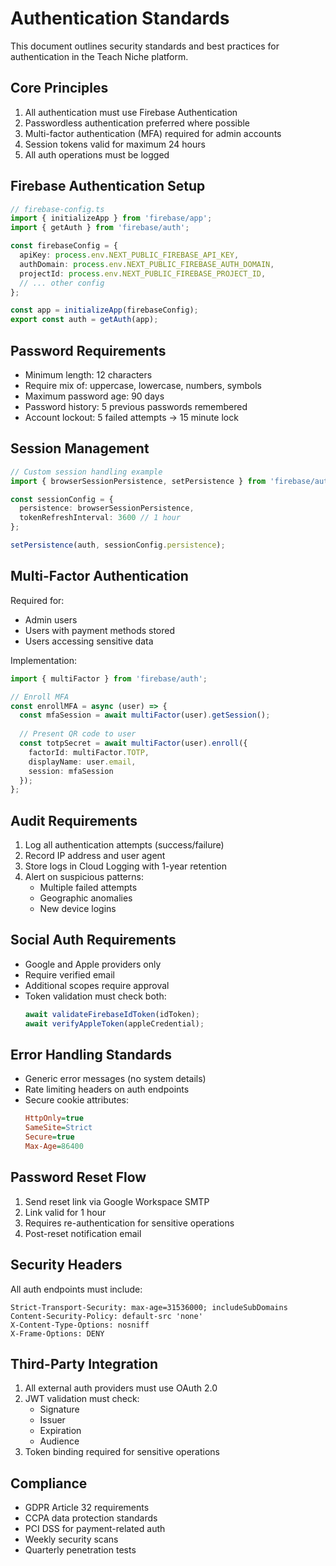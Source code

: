 # Authentication Standards

This document outlines security standards and best practices for authentication in the Teach Niche platform.

## Core Principles
1. All authentication must use Firebase Authentication
2. Passwordless authentication preferred where possible
3. Multi-factor authentication (MFA) required for admin accounts
4. Session tokens valid for maximum 24 hours
5. All auth operations must be logged

## Firebase Authentication Setup
```typescript
// firebase-config.ts
import { initializeApp } from 'firebase/app';
import { getAuth } from 'firebase/auth';

const firebaseConfig = {
  apiKey: process.env.NEXT_PUBLIC_FIREBASE_API_KEY,
  authDomain: process.env.NEXT_PUBLIC_FIREBASE_AUTH_DOMAIN,
  projectId: process.env.NEXT_PUBLIC_FIREBASE_PROJECT_ID,
  // ... other config
};

const app = initializeApp(firebaseConfig);
export const auth = getAuth(app);
```

## Password Requirements
- Minimum length: 12 characters
- Require mix of: uppercase, lowercase, numbers, symbols
- Maximum password age: 90 days
- Password history: 5 previous passwords remembered
- Account lockout: 5 failed attempts → 15 minute lock

## Session Management
```typescript
// Custom session handling example
import { browserSessionPersistence, setPersistence } from 'firebase/auth';

const sessionConfig = {
  persistence: browserSessionPersistence,
  tokenRefreshInterval: 3600 // 1 hour
};

setPersistence(auth, sessionConfig.persistence);
```

## Multi-Factor Authentication
Required for:
- Admin users
- Users with payment methods stored
- Users accessing sensitive data

Implementation:
```typescript
import { multiFactor } from 'firebase/auth';

// Enroll MFA
const enrollMFA = async (user) => {
  const mfaSession = await multiFactor(user).getSession();
  
  // Present QR code to user
  const totpSecret = await multiFactor(user).enroll({
    factorId: multiFactor.TOTP,
    displayName: user.email,
    session: mfaSession
  });
};
```

## Audit Requirements
1. Log all authentication attempts (success/failure)
2. Record IP address and user agent
3. Store logs in Cloud Logging with 1-year retention
4. Alert on suspicious patterns:
   - Multiple failed attempts
   - Geographic anomalies
   - New device logins

## Social Auth Requirements
- Google and Apple providers only
- Require verified email
- Additional scopes require approval
- Token validation must check both:
  ```typescript
  await validateFirebaseIdToken(idToken);
  await verifyAppleToken(appleCredential);
  ```

## Error Handling Standards
- Generic error messages (no system details)
- Rate limiting headers on auth endpoints
- Secure cookie attributes:
  ```ini
  HttpOnly=true
  SameSite=Strict
  Secure=true
  Max-Age=86400
  ```

## Password Reset Flow
1. Send reset link via Google Workspace SMTP
2. Link valid for 1 hour
3. Requires re-authentication for sensitive operations
4. Post-reset notification email

## Security Headers
All auth endpoints must include:
```http
Strict-Transport-Security: max-age=31536000; includeSubDomains
Content-Security-Policy: default-src 'none'
X-Content-Type-Options: nosniff
X-Frame-Options: DENY
```

## Third-Party Integration
1. All external auth providers must use OAuth 2.0
2. JWT validation must check:
   - Signature
   - Issuer
   - Expiration
   - Audience
3. Token binding required for sensitive operations

## Compliance
- GDPR Article 32 requirements
- CCPA data protection standards
- PCI DSS for payment-related auth
- Weekly security scans
- Quarterly penetration tests
